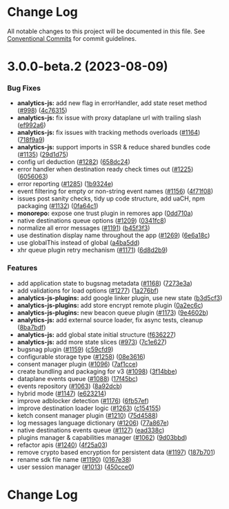 # Change Log

All notable changes to this project will be documented in this file.
See [Conventional Commits](https://conventionalcommits.org) for commit guidelines.

# 3.0.0-beta.2 (2023-08-09)


### Bug Fixes

* **analytics-js:** add new flag in errorHandler, add state reset method ([#998](https://github.com/rudderlabs/rudder-sdk-js/issues/998)) ([4c76315](https://github.com/rudderlabs/rudder-sdk-js/commit/4c76315481793cd29ae4dc9b249a0684df2540d4))
* **analytics-js:** fix issue with proxy dataplane url with trailing slash ([ef992a6](https://github.com/rudderlabs/rudder-sdk-js/commit/ef992a664171e58bc60628221cbfad73f2830e2c))
* **analytics-js:** fix issues with tracking methods overloads ([#1164](https://github.com/rudderlabs/rudder-sdk-js/issues/1164)) ([718f9a9](https://github.com/rudderlabs/rudder-sdk-js/commit/718f9a9bf9e24fa203cfe9cec835528c91ed955f))
* **analytics-js:** support imports in SSR & reduce shared bundles code ([#1135](https://github.com/rudderlabs/rudder-sdk-js/issues/1135)) ([29d1d75](https://github.com/rudderlabs/rudder-sdk-js/commit/29d1d75325c732d62b9926d3848c0b1b2e566c85))
* config url deduction ([#1282](https://github.com/rudderlabs/rudder-sdk-js/issues/1282)) ([658dc24](https://github.com/rudderlabs/rudder-sdk-js/commit/658dc24e077035898871888bfd4c72e88f16deb2))
* error handler when destination ready check times out ([#1225](https://github.com/rudderlabs/rudder-sdk-js/issues/1225)) ([6056063](https://github.com/rudderlabs/rudder-sdk-js/commit/60560630522ee589539b52aec030cc9dbfda5988))
* error reporting ([#1285](https://github.com/rudderlabs/rudder-sdk-js/issues/1285)) ([1b9324e](https://github.com/rudderlabs/rudder-sdk-js/commit/1b9324e0be38eecbc25cb08be7650d8c1e474d35))
* event filtering for empty or non-string event names  ([#1156](https://github.com/rudderlabs/rudder-sdk-js/issues/1156)) ([4f71f08](https://github.com/rudderlabs/rudder-sdk-js/commit/4f71f088d265ceddb3a0dd73832918508cf58da1))
* issues post sanity checks, tidy up code structure, add uaCH, npm packaging ([#1132](https://github.com/rudderlabs/rudder-sdk-js/issues/1132)) ([0fa64c1](https://github.com/rudderlabs/rudder-sdk-js/commit/0fa64c1bb277cbd20b0d7c984347e5fe52e4d4fe))
* **monorepo:** expose one trust plugin in remores app ([0dd710a](https://github.com/rudderlabs/rudder-sdk-js/commit/0dd710a6cb47b9dd33f62e9eaaf0002ab131083e))
* native destinations queue options ([#1209](https://github.com/rudderlabs/rudder-sdk-js/issues/1209)) ([0341fc8](https://github.com/rudderlabs/rudder-sdk-js/commit/0341fc8a35433209a402f497cd92865bcec9f20f))
* normalize all error messages ([#1191](https://github.com/rudderlabs/rudder-sdk-js/issues/1191)) ([b45f3f3](https://github.com/rudderlabs/rudder-sdk-js/commit/b45f3f324afd2df6e806a586fe7d281392b03d79))
* use destination display name throughout the app ([#1269](https://github.com/rudderlabs/rudder-sdk-js/issues/1269)) ([6e6a18c](https://github.com/rudderlabs/rudder-sdk-js/commit/6e6a18c5248654963130e24d94191350292a5f58))
* use globalThis instead of global ([a4ba5dd](https://github.com/rudderlabs/rudder-sdk-js/commit/a4ba5dd894e4acbff690e5a9940c3e88b3bd7d8b))
* xhr queue plugin retry mechanism ([#1171](https://github.com/rudderlabs/rudder-sdk-js/issues/1171)) ([6d8d2b9](https://github.com/rudderlabs/rudder-sdk-js/commit/6d8d2b9db554459061995494de0b42c1f35b3bb6))


### Features

* add application state to bugsnag metadata ([#1168](https://github.com/rudderlabs/rudder-sdk-js/issues/1168)) ([7273e3a](https://github.com/rudderlabs/rudder-sdk-js/commit/7273e3af6683165c3c33265c64db6fb28a3ff5e5))
* add validations for load options ([#1277](https://github.com/rudderlabs/rudder-sdk-js/issues/1277)) ([1a276bf](https://github.com/rudderlabs/rudder-sdk-js/commit/1a276bf99471790080bc74f3e126e208cb416eaf))
* **analytics-js-plugins:** add google linker plugin, use new state ([b3d5cf3](https://github.com/rudderlabs/rudder-sdk-js/commit/b3d5cf388b39c9ca3777918ed0a0412bfb19321b))
* **analytics-js-plugins:** add store encrypt remote plugin ([0a2ec6c](https://github.com/rudderlabs/rudder-sdk-js/commit/0a2ec6c9861647d99b1a4ee1391826c285cd9865))
* **analytics-js-plugins:** new beacon queue plugin ([#1173](https://github.com/rudderlabs/rudder-sdk-js/issues/1173)) ([9e4602b](https://github.com/rudderlabs/rudder-sdk-js/commit/9e4602b67c7ce1345023388e09c3701820f71091))
* **analytics-js:** add external source loader, fix async tests, cleanup ([8ba7bdf](https://github.com/rudderlabs/rudder-sdk-js/commit/8ba7bdf260a6771bf4cfc154b9f84ab61846a622))
* **analytics-js:** add global state initial structure ([f636227](https://github.com/rudderlabs/rudder-sdk-js/commit/f636227e0094a4a3f0bfdc17d52c4731ab17e20c))
* **analytics-js:** add more state slices ([#973](https://github.com/rudderlabs/rudder-sdk-js/issues/973)) ([7c1e627](https://github.com/rudderlabs/rudder-sdk-js/commit/7c1e6275ad9eeec2ccdd4a100b085437f78a2603))
* bugsnag plugin ([#1159](https://github.com/rudderlabs/rudder-sdk-js/issues/1159)) ([c59cfd9](https://github.com/rudderlabs/rudder-sdk-js/commit/c59cfd9e6e4160e4759695dddf527bfc512f119e))
* configurable storage type ([#1258](https://github.com/rudderlabs/rudder-sdk-js/issues/1258)) ([08e3616](https://github.com/rudderlabs/rudder-sdk-js/commit/08e3616bece2ad3df1c533833b344a9c811e70fe))
* consent manager plugin ([#1096](https://github.com/rudderlabs/rudder-sdk-js/issues/1096)) ([7af1cce](https://github.com/rudderlabs/rudder-sdk-js/commit/7af1ccec03997cd55ce70aa1e4afba05b22da264))
* create bundling and packaging for v3 ([#1098](https://github.com/rudderlabs/rudder-sdk-js/issues/1098)) ([3f14bbe](https://github.com/rudderlabs/rudder-sdk-js/commit/3f14bbe8d9d6af62d4366873c59c9c21df704675))
* dataplane events queue ([#1088](https://github.com/rudderlabs/rudder-sdk-js/issues/1088)) ([17f45bc](https://github.com/rudderlabs/rudder-sdk-js/commit/17f45bc1a57f37edee56808aa1f337deef208528))
* events repository ([#1063](https://github.com/rudderlabs/rudder-sdk-js/issues/1063)) ([8a92dcb](https://github.com/rudderlabs/rudder-sdk-js/commit/8a92dcb14311b3537d391375fc0ed34433b5afe7))
* hybrid mode ([#1147](https://github.com/rudderlabs/rudder-sdk-js/issues/1147)) ([e623214](https://github.com/rudderlabs/rudder-sdk-js/commit/e6232145818032aa6e33130511b1e1d41d4a293b))
* improve adblocker detection ([#1176](https://github.com/rudderlabs/rudder-sdk-js/issues/1176)) ([6fb57ef](https://github.com/rudderlabs/rudder-sdk-js/commit/6fb57ef40c4ea73cb9d1c01844458702e2819ebc))
* improve destination loader logic ([#1263](https://github.com/rudderlabs/rudder-sdk-js/issues/1263)) ([c154155](https://github.com/rudderlabs/rudder-sdk-js/commit/c154155102f22ac17c6f82b8869b85000a5cc69d))
* ketch consent manager plugin ([#1210](https://github.com/rudderlabs/rudder-sdk-js/issues/1210)) ([75d4588](https://github.com/rudderlabs/rudder-sdk-js/commit/75d4588481e3fe86bad804162663f332ce2f895d))
* log messages language dictionary ([#1206](https://github.com/rudderlabs/rudder-sdk-js/issues/1206)) ([77a867e](https://github.com/rudderlabs/rudder-sdk-js/commit/77a867e9c109122a9223293cb5af25f1ccb48ecc))
* native destinations events queue ([#1127](https://github.com/rudderlabs/rudder-sdk-js/issues/1127)) ([ead338c](https://github.com/rudderlabs/rudder-sdk-js/commit/ead338cb5a45c7d109428259459892ff896a0ccb))
* plugins manager & capabilities manager ([#1062](https://github.com/rudderlabs/rudder-sdk-js/issues/1062)) ([9d03bbd](https://github.com/rudderlabs/rudder-sdk-js/commit/9d03bbdea3bf2658f56580aa9bb8df2af9baf9a0))
* refactor apis ([#1240](https://github.com/rudderlabs/rudder-sdk-js/issues/1240)) ([4f25a03](https://github.com/rudderlabs/rudder-sdk-js/commit/4f25a0377ef438a4e4b5dcad6f2504ec5da5f7a3))
* remove crypto based encryption for persistent data ([#1197](https://github.com/rudderlabs/rudder-sdk-js/issues/1197)) ([187b701](https://github.com/rudderlabs/rudder-sdk-js/commit/187b7016e75f092c54698fe7fe3652656943e35f))
* rename sdk file name ([#1190](https://github.com/rudderlabs/rudder-sdk-js/issues/1190)) ([0167e38](https://github.com/rudderlabs/rudder-sdk-js/commit/0167e384a05e1fa33b3da3b940f3952ee06ef21e))
* user session manager ([#1013](https://github.com/rudderlabs/rudder-sdk-js/issues/1013)) ([450cce0](https://github.com/rudderlabs/rudder-sdk-js/commit/450cce03bf09a5c3f3d93b6a6083173ddb6309d7))





# Change Log
